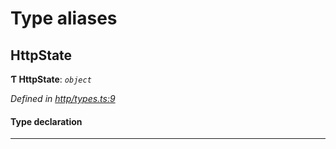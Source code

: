 

# Type aliases

<a id="httpstate"></a>

##  HttpState

**Ƭ HttpState**: *`object`*

*Defined in [http/types.ts:9](https://github.com/polkadot-js/api/blob/fced67f/packages/rpc-provider/src/http/types.ts#L9)*

#### Type declaration

___

